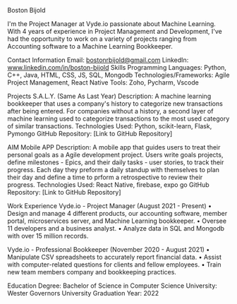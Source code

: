 Boston Bijold

I'm the Project Manager at Vyde.io passionate about Machine Learning. With 4 years of experience in Project Management and Development, I've had the opportunity to work on a variety of projects ranging from Accounting software to a Machine Learning Bookkeeper.

Contact Information
Email: bostonrbijold@gmail.com
LinkedIn: www.linkedin.com/in/boston-bijold
Skills
Programming Languages: Python, C++, Java, HTML, CSS, JS, SQL, Mongodb
Technologies/Frameworks: Agile Project Management, React Native
Tools: Zoho, Pycharm, Vscode

Projects
S.A.L.Y. (Same As Last Year) 
Description: A machine learning bookkeeper that uses a company's history to categorize new transactions after being entered. For companies without a history, a second layer of machine learning used to categorize transactions to the most used category of similar
transactions. 
Technologies Used: Python, scikit-learn, Flask, Pymongo
GitHub Repository: [Link to GitHub Repository]

AIM Mobile APP
Description: A mobile app that guides users to treat their personal goals as a Agile development project. Users write goals projects, define milestones - Epics, and their daily tasks - user stories, to track their progress. Each day they preform a daily standup with themselves to plan their day and define a time to prform a retrospective to review their progress. 
Technologies Used: React Native, firebase, expo go
GitHub Repository: [Link to GitHub Repository]


Work Experience
Vyde.io - Project Manager (August 2021 - Present)
• Design and manage 4 different products, our accounting software, member portal, microservices server, and Machine Learning bookkeeper.
• Oversee 11 developers and a business analyst.
• Analyze data in SQL and Mongodb with over 15 million records.

Vyde.io - Professional Bookkeeper (November 2020 - August 2021)
• Manipulate CSV spreadsheets to accurately report financial data.
• Assist with computer-related questions for clients and fellow employees.
• Train new team members company and bookkeeping practices.

Education
Degree: Bachelor of Science in Computer Science
University: Wester Governors University
Graduation Year: 2022
